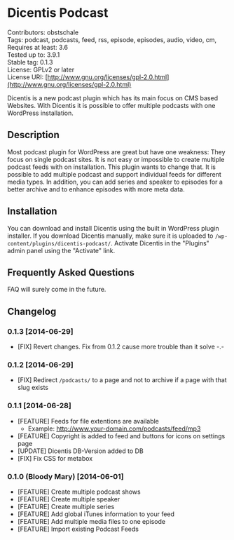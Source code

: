 # Dicentis Podcast
Contributors: obstschale  
Tags: podcast, podcasts, feed, rss, episode, episodes, audio, video, cm,  
Requires at least: 3.6  
Tested up to: 3.9.1  
Stable tag: 0.1.3  
License: GPLv2 or later  
License URI: [http://www.gnu.org/licenses/gpl-2.0.html](http://www.gnu.org/licenses/gpl-2.0.html)  

Dicentis is a new podcast plugin which has its main focus on CMS based Websites. With Dicentis it is possible to offer multiple podcasts with one WordPress installation.

## Description
Most podcast plugin for WordPress are great but have one weakness: They focus on single podcast sites. It is not easy or impossible to create multiple podcast feeds with on installation. This plugin wants to change that. It is possible to add multiple podcast and support individual feeds for different media types. In addition, you can add series and speaker to episodes for a better archive and to enhance episodes with more meta data.

## Installation
You can download and install Dicentis using the built in WordPress plugin installer. If you download Dicentis manually, make sure it is uploaded to `/wp-content/plugins/dicentis-podcast/`. Activate Dicentis in the \"Plugins\" admin panel using the \"Activate\" link.

## Frequently Asked Questions
FAQ will surely come in the future.

## Changelog
### 0.1.3 [2014-06-29]
* [FIX] Revert changes. Fix from 0.1.2 cause more trouble than it solve -.-

### 0.1.2 [2014-06-29]
* [FIX] Redirect `/podcasts/` to a page and not to archive if a page with that slug exists

### 0.1.1 [2014-06-28]

* [FEATURE] Feeds for file extentions are available
	* Example: http://www.your-domain.com/podcasts/feed/mp3
* [FEATURE] Copyright is added to feed and buttons for icons on settings page
* [UPDATE] Dicentis DB-Version added to DB
* [FIX] Fix CSS for metabox

### 0.1.0 (Bloody Mary) [2014-06-01]

* [FEATURE] Create multiple podcast shows
* [FEATURE] Create multiple speaker
* [FEATURE] Create multiple series
* [FEATURE] Add global iTunes information to your feed
* [FEATURE] Add multiple media files to one episode
* [FEATURE] Import existing Podcast Feeds